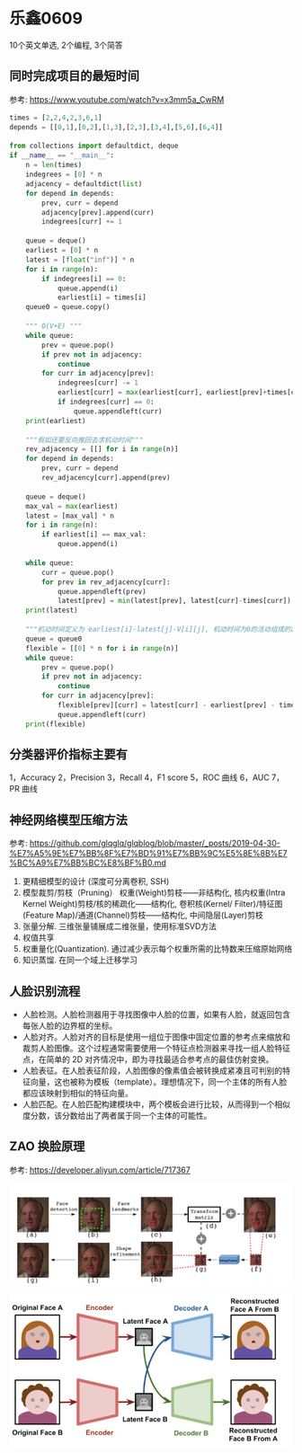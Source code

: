 # 乐鑫0609
10个英文单选, 2个编程, 3个简答

## 同时完成项目的最短时间
参考: https://www.youtube.com/watch?v=x3mm5a_CwRM
```python
times = [2,2,4,2,3,6,1]
depends = [[0,1],[0,2],[1,3],[2,3],[3,4],[5,6],[6,4]]

from collections import defaultdict, deque
if __name__ == "__main__":
    n = len(times)
    indegrees = [0] * n
    adjacency = defaultdict(list)
    for depend in depends:
        prev, curr = depend
        adjacency[prev].append(curr)
        indegrees[curr] += 1

    queue = deque()
    earliest = [0] * n
    latest = [float("inf")] * n
    for i in range(n):
        if indegrees[i] == 0:
            queue.append(i)
            earliest[i] = times[i]
    queue0 = queue.copy()

    """ O(V+E) """
    while queue:
        prev = queue.pop()
        if prev not in adjacency:
            continue
        for curr in adjacency[prev]:
            indegrees[curr] -= 1
            earliest[curr] = max(earliest[curr], earliest[prev]+times[curr])
            if indegrees[curr] == 0:
                queue.appendleft(curr)
    print(earliest)

    """假如还要反向推回去求机动时间"""
    rev_adjacency = [[] for i in range(n)]
    for depend in depends:
        prev, curr = depend
        rev_adjacency[curr].append(prev)

    queue = deque()
    max_val = max(earliest)
    latest = [max_val] * n
    for i in range(n):
        if earliest[i] == max_val:
            queue.append(i)

    while queue:
        curr = queue.pop()
        for prev in rev_adjacency[curr]:
            queue.appendleft(prev)
            latest[prev] = min(latest[prev], latest[curr]-times[curr])
    print(latest)

    """机动时间定义为 earliest[i]-latest[j]-V[i][j], 机动时间为0的活动组成的路径称为关键路径"""
    queue = queue0
    flexible = [[0] * n for i in range(n)]
    while queue:
        prev = queue.pop()
        if prev not in adjacency:
            continue
        for curr in adjacency[prev]:
            flexible[prev][curr] = latest[curr] - earliest[prev] - times[curr]
            queue.appendleft(curr)
    print(flexible)
```

## 分类器评价指标主要有
1，Accuracy
2，Precision
3，Recall
4，F1 score
5，ROC 曲线
6，AUC
7，PR 曲线

## 神经网络模型压缩方法
参考: https://github.com/glqglq/glqblog/blob/master/_posts/2019-04-30-%E7%A5%9E%E7%BB%8F%E7%BD%91%E7%BB%9C%E5%8E%8B%E7%BC%A9%E7%BB%BC%E8%BF%B0.md
1. 更精细模型的设计 (深度可分离卷积, SSH)
2. 模型裁剪/剪枝（Pruning）
权重(Weight)剪枝——非结构化, 核内权重(Intra Kernel Weight)剪枝/核的稀疏化——结构化, 卷积核(Kernel/ Filter)/特征图(Feature Map)/通道(Channel)剪枝——结构化, 中间隐层(Layer)剪枝
3. 张量分解. 三维张量铺展成二维张量，使用标准SVD方法
4. 权值共享
5. 权重量化(Quantization). 通过减少表示每个权重所需的比特数来压缩原始网络
6. 知识蒸馏. 在同一个域上迁移学习




## 人脸识别流程
- 人脸检测。人脸检测器用于寻找图像中人脸的位置，如果有人脸，就返回包含每张人脸的边界框的坐标。
- 人脸对齐。人脸对齐的目标是使用一组位于图像中固定位置的参考点来缩放和裁剪人脸图像。这个过程通常需要使用一个特征点检测器来寻找一组人脸特征点，在简单的 2D 对齐情况中，即为寻找最适合参考点的最佳仿射变换。
- 人脸表征。在人脸表征阶段，人脸图像的像素值会被转换成紧凑且可判别的特征向量，这也被称为模板（template）。理想情况下，同一个主体的所有人脸都应该映射到相似的特征向量。
- 人脸匹配。在人脸匹配构建模块中，两个模板会进行比较，从而得到一个相似度分数，该分数给出了两者属于同一个主体的可能性。

## ZAO 换脸原理
参考: https://developer.aliyun.com/article/717367

![20200610_103430_34](assets/20200610_103430_34.png)

![20200610_103456_98](assets/20200610_103456_98.png)
